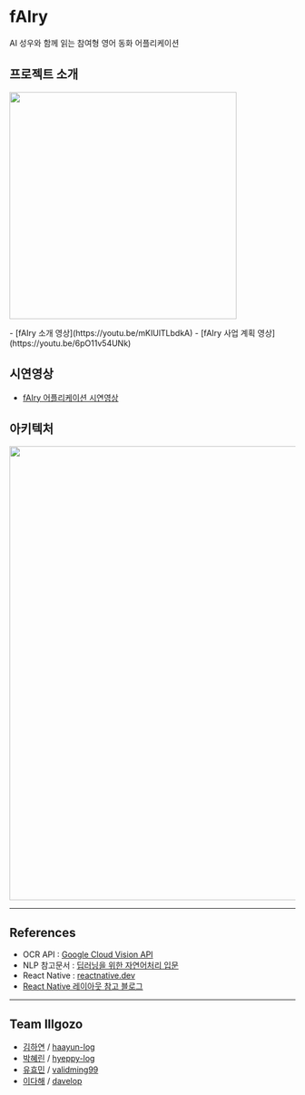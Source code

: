 # fAIry
AI 성우와 함께 읽는 참여형 영어 동화 어플리케이션

## 프로젝트 소개
<p><img src="https://user-images.githubusercontent.com/53745427/101320975-f5d4f400-38a7-11eb-88bd-ac2ae636ed2b.jpg" width="400"></p>
- [fAIry 소개 영상](https://youtu.be/mKIUlTLbdkA)
- [fAIry 사업 계획 영상](https://youtu.be/6pO11v54UNk)

## 시연영상
- [fAIry 어플리케이션 시연영상]()

## 아키텍처
<p><img src="https://user-images.githubusercontent.com/53745427/101320074-6f6be280-38a6-11eb-97fb-d7ca4ce2d769.png" width="800"></p>

* * *
## References
- OCR API : [Google Cloud Vision API](https://cloud.google.com/vision/)
- NLP 참고문서 : [딥러닝을 위한 자연어처리 입문](https://wikidocs.net/book/2155)
- React Native : [reactnative.dev](https://reactnative.dev/)
- [React Native 레이아웃 참고 블로그](https://yuddomack.tistory.com/category/React/React%20Native)

* * *
## Team Illgozo
- [김하연](https://github.com/haayun) / [haayun-log](https://haayun-log.tistory.com/)
- [박혜린](https://github.com/hyeppy226) / [hyeppy-log](https://hyeppy-log.tistory.com/)
- [유효민](https://github.com/Hyomin6349) / [validming99](https://validming99.tistory.com/)
- [이다해](https://github.com/dahaelee) / [davelop](https://davelop.tistory.com/) 
